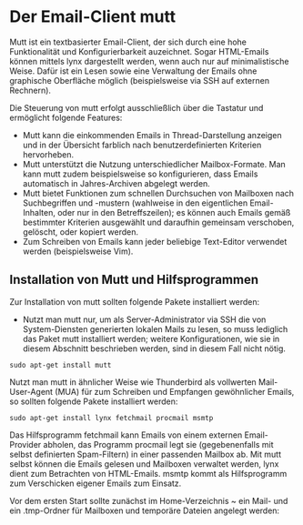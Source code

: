 # Der Email-Client mutt

Mutt ist ein textbasierter Email-Client, der sich durch eine hohe Funktionalität und Konfigurierbarkeit auzeichnet. Sogar HTML-Emails können mittels lynx dargestellt werden, wenn auch nur auf minimalistische Weise. Dafür ist ein Lesen sowie eine Verwaltung der Emails ohne graphische Oberfläche möglich (beispielsweise via SSH auf externen Rechnern).

Die Steuerung von mutt erfolgt ausschließlich über die Tastatur und ermöglicht folgende Features:

+ Mutt kann die einkommenden Emails in Thread-Darstellung anzeigen und in der Übersicht farblich nach benutzerdefinierten Kriterien hervorheben.
+ Mutt unterstützt die Nutzung unterschiedlicher Mailbox-Formate. Man kann mutt zudem beispielsweise so konfigurieren, dass Emails automatisch in Jahres-Archiven abgelegt werden.
+ Mutt bietet Funktionen zum schnellen Durchsuchen von Mailboxen nach Suchbegriffen und -mustern (wahlweise in den eigentlichen Email-Inhalten, oder nur in den Betreffszeilen); es können auch Emails gemäß bestimmter Kriterien ausgewählt und daraufhin gemeinsam verschoben, gelöscht, oder kopiert werden.
+ Zum Schreiben von Emails kann jeder beliebige Text-Editor verwendet werden (beispielsweise Vim).

## Installation von Mutt und Hilfsprogrammen
Zur Installation von mutt sollten folgende Pakete installiert werden:

+ Nutzt man mutt nur, um als Server-Administrator via SSH die von System-Diensten generierten lokalen Mails zu lesen, so muss lediglich das Paket mutt installiert werden; weitere Konfigurationen, wie sie in diesem Abschnitt beschrieben werden, sind in diesem Fall nicht nötig.

```
sudo apt-get install mutt
```

Nutzt man mutt in ähnlicher Weise wie Thunderbird als vollwerten Mail-User-Agent (MUA) für zum Schreiben und Empfangen gewöhnlicher Emails, so sollten folgende Pakete installiert werden:

```
sudo apt-get install lynx fetchmail procmail msmtp
```

Das Hilfsprogramm fetchmail kann Emails von einem externen Email-Provider abholen, das Programm procmail legt sie (gegebenenfalls mit selbst definierten Spam-Filtern) in einer passenden Mailbox ab. Mit mutt selbst können die Emails gelesen und Mailboxen verwaltet werden, lynx dient zum Betrachten von HTML-Emails. msmtp kommt als Hilfsprogramm zum Verschicken eigener Emails zum Einsatz.

Vor dem ersten Start sollte zunächst im Home-Verzeichnis ~ ein Mail- und ein .tmp-Ordner für Mailboxen und temporäre Dateien angelegt werden: 
